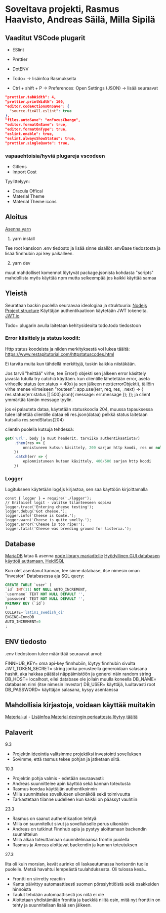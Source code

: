 # Soveltava projekti, Rasmus Haavisto, Andreas Säilä, Milla Sipilä

## Vaaditut VSCode plugarit

-   ESlint
-   Prettier
-   DotENV
-   Todo+ -> lisäinfoa Rasmukselta

-   Ctrl + shift + P -> Preferences: Open Settings (JSON) -> lisää seuraavat

```JSON
"prettier.tabWidth": 4,
"prettier.printWidth": 160,
"editor.codeActionsOnSave": {
  "source.fixAll.eslint": true
},
"files.autoSave": "onFocusChange",
"editor.formatOnSave": true,
"editor.formatOnType": true,
"eslint.enable": true,
"eslint.alwaysShowStatus": true,
"prettier.singleQuote": true,
```

### vapaaehtoisia/hyviä plugareja vscodeen

-   Gitlens
-   Import Cost

Tyylittelyyn:

-   Dracula Offical
-   Material Theme
-   Material Theme icons

## Aloitus

[Asenna yarn](https://classic.yarnpkg.com/en/docs/install#windows-stable)

1. yarn install

Tee root kansioon .env tiedosto ja lisää sinne sisällöt .envBase tiedostosta ja lisää finnhubin api key paikalleen.

2. yarn dev

muut mahdolliset komennot löytyvät package.jsonista kohdasta "scripts"
mahdollista myös käyttää npm mutta selkeempää jos kaikki käyttää samaa

## Yleistä

Seurataan backin puolella seuraavaa ideologiaa ja struktuuria:
[Nodejs Project structure](https://softwareontheroad.com/ideal-nodejs-project-structure/)
Käyttäjän authentikaatioon käytetään JWT tokeneita.
[JWT.io](https://jwt.io/)

Todo+ plugarin avulla laitetaan kehitysideoita todo.todo tiedostoon

### Error käsittely ja status koodit:

Http status koodeista ja niiden merkityksestä voi lukea täältä:
https://www.restapitutorial.com/httpstatuscodes.html

Ei tarvita muita kun tähdellä merkittyjä, tuskin kaikkia niistäkään.

Jos tarvii "heittää" virhe, tee Error() objekti sen jälkeen error käsittely javasta tutulla try catchiä käyttäen.
kun clientille lähetetään error, aseta virheelle status (err.status = 40x) ja sen jälkeen next(errorObjekti), tällöin virhe menee viimeiseen "routeen":
app.use((err, req, res, \_next) => {
res.status(err.status || 500).json({ message: err.message });
});
ja client ymmärtää tämän message tyylin.

jos ei palauteta dataa, käytetään statuskoodia 204, muussa tapauksessa tulee lähettää clientille dataa eli res.json(dataa)
pelkkä status laitetaan kutsulla res.sendStatus(204)

clientin puolella kutsuja tehdessä:

```JavaScript
get('url', body ja muut headerit, tarviiko authentikaatiota?)
    .then(res => {
        onnistuneen kutsun käsittely, 200 sarjan http koodi, res on null jos status on 204
    })
    .catch(err => {
        epäonnistuneen kutsun käsittely, 400/500 sarjan http koodi
    })
```

### Logger

Logitukseen käytetään log4js kirjastoa, sen saa käyttöön kirjoittamalla

```JS
const { logger } = require('./logger');
// Erilaiset logit - valitse tilanteeseen sopiva
logger.trace('Entering cheese testing');
logger.debug('Got cheese.');
logger.info('Cheese is Comté.');
logger.warn('Cheese is quite smelly.');
logger.error('Cheese is too ripe!');
logger.fatal('Cheese was breeding ground for listeria.');
```

## Database

[MariaDB](https://mariadb.com/) lataa & asenna
[node library mariadb:lle](https://mariadb.com/kb/en/getting-started-with-the-nodejs-connector/)
[Hyödyllinen GUI databasen käyttöä auttamaan, HeidiSQL](https://www.heidisql.com/)

Kun olet asentanut kannan, tee sinne database, itse nimesin oman "investor"
Databasessa aja SQL query:

```SQL
CREATE TABLE `user` (
`id` INT(11) NOT NULL AUTO_INCREMENT,
`username` TEXT NOT NULL DEFAULT '',
`password` TEXT NOT NULL DEFAULT '',
PRIMARY KEY (`id`)
)
COLLATE='latin1_swedish_ci'
ENGINE=InnoDB
AUTO_INCREMENT=0
;
```

## ENV tiedosto

.env tiedostoon tulee määrittää seuraavat arvot:

FINNHUB_KEY= oma api-key finnhubiin, löytyy finnhubin sivulta
JWT_TOKEN_SECRET= string jonka perusteella generoidaan salasana hashit, aka hakkaa päätäsi näppäimistöön ja generoi näin random string
DB_HOST= localhost, ellei database ole jollain muulla koneella
DB_NAME= databasen nimi (itse nimesin investor)
DB_USER= käyttäjä, luultavasti root
DB_PASSWORD= käyttäjän salasana, kysyy asentaessa

## Mahdollisia kirjastoja, voidaan käyttää muitakin

[Material-ui](https://material-ui.com/) - [Lisäinfoa Material desingin periaattesta löytyy täältä](https://material.io/)

## Palaverit

9.3

-   Projektin ideointia valitsimme projektiksi investointi sovelluksen
-   Sovimme, että rasmus tekee pohjan ja jatketaan siitä.

10.3

-   Projektin pohja valmis - edetään seuraavasti:
-   Andreas suunnittelee apin käyttöä sekä kannan toteutusta
-   Rasmus koodaa käyttäjän authentikoinnin
-   Milla suunnittelee sovelluksen ulkonäköä sekä toimivuutta
-   Tarkastetaan tilanne uudelleen kun kaikki on päässyt vauhtiin

23.3

-   Rasmus on saanut authentikaation tehtyä
-   Milla on suunnitellut sivut ja sovellukselle perus ulkonäön
-   Andreas on tutkinut Finnhub apia ja pystyy aloittamaan backendin suunnittelun
-   Milla alkaa toteuttamaan suunnitelmaansa frontin puolella
-   Rasmus ja Anreas aloittavat backendin ja kannan toteutuksen

27.3

Ilta oli kuin morsian, kevät aurinko oli laskaeutumassa horisontin tuolle puolelle. Metsä havahtui lempeästä tuulahduksesta. Oli tulossa kesä...

-   Frontti on siirretty reactiin
-   Kanta päivittyy automaattisesti suomen pörssiyhtiöistä sekä osakkeiden hinnoista
-   Taulut tehdään automaattisesti jos niitä ei ole
-   Aloitetaan yhdistämään fronttia ja backkiä niiltä osin, mitä nyt fronttiin on tehty ja suunnitellaan lisää sen jälkeen.
